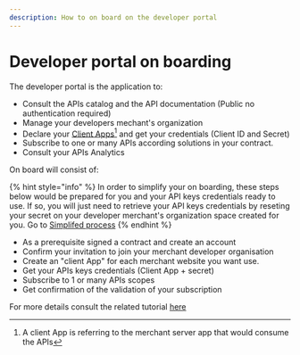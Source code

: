 ```yaml
---
description: How to on board on the developer portal
---
```


# Developer portal on boarding

The developer portal is the application to:

* Consult the APIs catalog and the API documentation (Public no authentication required)
* Manage your developers mechant's organization
* Declare your [Client Apps](#user-content-fn-1)[^1] and get your credentials (Client ID and Secret)&#x20;
* Subscribe to one or many APIs according solutions in your contract.
* Consult your APIs Analytics

On board will consist of:

{% hint style="info" %}
In order to simplify your on boarding, these steps below would be prepared for you and your API keys credentials ready to use. If so, you will just need to retrieve your API keys credentials by reseting your secret on your developer merchant's organization space created for you.  Go to [Simplifed process](on-boarding-tutorial.md#simplified-process)
{% endhint %}

* As a prerequisite signed a contract and create an account
* Confirm your invitation to join your merchant developer organisation
* Create an "client App" for each merchant website you want use.
* Get your APIs keys credentials (Client App + secret)
* Subscribe to 1 or many APIs scopes
* Get confirmation of the validation of your subscription&#x20;

For more details consult the related tutorial [here](on-boarding-tutorial.md)



[^1]: A client App is referring to the merchant server app that would consume the APIs
